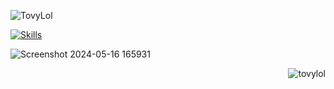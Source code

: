 <p> <img src="https://komarev.com/ghpvc/?username=TovyLol" alt="TovyLol" /> </p>

[![Skills](https://skillicons.dev/icons?i=java,python,html,css,php,js&flutter&perline=3)](https://skillicons.dev)



![Screenshot 2024-05-16 165931](https://github.com/TovyLol/TovyLol/assets/146333345/1b397fb3-fae2-4383-b45c-ae7306570134)
<p><img align="right" src="https://github-readme-stats.vercel.app/api/top-langs?username=tovylol&show_icons=true&theme=dark&locale=en&layout=compact" alt="tovylol" /></p>



